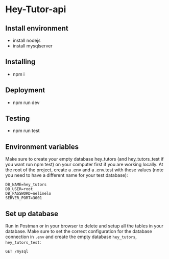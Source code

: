 # Hey-Tutor-api
## Install environment
- install nodejs
- install mysqlserver
## Installing
- npm i
## Deployment
- npm run dev
## Testing
- npm run test
## Environment variables
Make sure to create your empty database hey_tutors (and hey_tutors_test if you want run npm test) on your computer first if you are working locally. At the root of the project, create a .env and a .env.test with these values (note you need to have a different name for your test database):
```
DB_NAME=hey_tutors
DB_USER=root
DB_PASSWORD=nelinelo
SERVER_PORT=3001
```
## Set up database
Run in Postman or in your browser to delete and setup all the tables in your database. Make sure to set the correct configuration for the database connection in `.env` and create the empty database `hey_tutors`, `hey_tutors_test`:
```
GET /mysql
```
